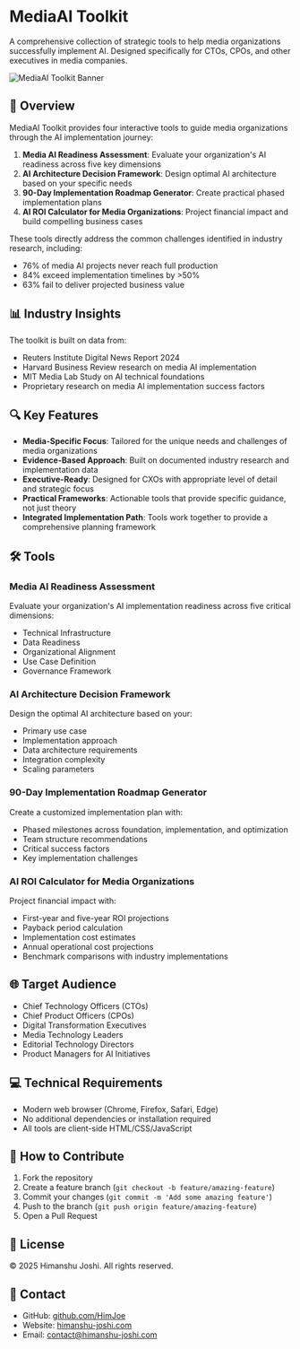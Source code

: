 # MediaAI Toolkit

A comprehensive collection of strategic tools to help media organizations successfully implement AI. Designed specifically for CTOs, CPOs, and other executives in media companies.

![MediaAI Toolkit Banner](https://via.placeholder.com/1200x400/3b82f6/FFFFFF?text=MediaAI+Toolkit)

## 🚀 Overview

MediaAI Toolkit provides four interactive tools to guide media organizations through the AI implementation journey:

1. **Media AI Readiness Assessment**: Evaluate your organization's AI readiness across five key dimensions
2. **AI Architecture Decision Framework**: Design optimal AI architecture based on your specific needs
3. **90-Day Implementation Roadmap Generator**: Create practical phased implementation plans
4. **AI ROI Calculator for Media Organizations**: Project financial impact and build compelling business cases

These tools directly address the common challenges identified in industry research, including:

- 76% of media AI projects never reach full production
- 84% exceed implementation timelines by >50%
- 63% fail to deliver projected business value

## 📊 Industry Insights

The toolkit is built on data from:
- Reuters Institute Digital News Report 2024
- Harvard Business Review research on media AI implementation
- MIT Media Lab Study on AI technical foundations
- Proprietary research on media AI implementation success factors

## 🔍 Key Features

- **Media-Specific Focus**: Tailored for the unique needs and challenges of media organizations
- **Evidence-Based Approach**: Built on documented industry research and implementation data
- **Executive-Ready**: Designed for CXOs with appropriate level of detail and strategic focus
- **Practical Frameworks**: Actionable tools that provide specific guidance, not just theory
- **Integrated Implementation Path**: Tools work together to provide a comprehensive planning framework

## 🛠️ Tools

### Media AI Readiness Assessment
Evaluate your organization's AI implementation readiness across five critical dimensions:
- Technical Infrastructure
- Data Readiness
- Organizational Alignment
- Use Case Definition
- Governance Framework

### AI Architecture Decision Framework
Design the optimal AI architecture based on your:
- Primary use case
- Implementation approach
- Data architecture requirements
- Integration complexity
- Scaling parameters

### 90-Day Implementation Roadmap Generator
Create a customized implementation plan with:
- Phased milestones across foundation, implementation, and optimization
- Team structure recommendations
- Critical success factors
- Key implementation challenges

### AI ROI Calculator for Media Organizations
Project financial impact with:
- First-year and five-year ROI projections
- Payback period calculation
- Implementation cost estimates
- Annual operational cost projections
- Benchmark comparisons with industry implementations

## 🌐 Target Audience

- Chief Technology Officers (CTOs)
- Chief Product Officers (CPOs)
- Digital Transformation Executives
- Media Technology Leaders
- Editorial Technology Directors
- Product Managers for AI Initiatives

## 💻 Technical Requirements

- Modern web browser (Chrome, Firefox, Safari, Edge)
- No additional dependencies or installation required
- All tools are client-side HTML/CSS/JavaScript

## 📝 How to Contribute

1. Fork the repository
2. Create a feature branch (`git checkout -b feature/amazing-feature`)
3. Commit your changes (`git commit -m 'Add some amazing feature'`)
4. Push to the branch (`git push origin feature/amazing-feature`)
5. Open a Pull Request

## 📄 License

© 2025 Himanshu Joshi. All rights reserved.

## 🔗 Contact

- GitHub: [github.com/HimJoe](https://github.com/HimJoe)
- Website: [himanshu-joshi.com](https://himanshu-joshi.com)
- Email: contact@himanshu-joshi.com

